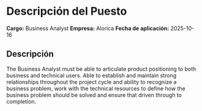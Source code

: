# Descripción del Puesto

**Cargo:** Business Analyst
**Empresa:** Alorica
**Fecha de aplicación:** 2025-10-16

## Descripción

The Business Analyst must be able to articulate product positioning to both business and technical users. 
Able to establish and maintain strong relationships throughout the project cycle and ability to recognize a business problem, work with the technical resources to define how the business problem should be solved and ensure that driven through to completion.


